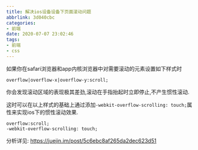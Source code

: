 ```yaml
---
title: 解决ios设备设备下页面滚动问题
abbrlink: 3d040cbc
categories:
- 前端
date: 2020-07-07 23:02:46
tags:
- 前端
- css
---
```


如果你在safari浏览器和app内核浏览器中对需要滚动的元素设置如下样式时

    overflow|overflow-x|overflow-y:scroll;

你会发现滚动区域的表现极其差劲,滚动在手指抬起时立即停止,不产生惯性滚动.

这时可以在以上样式的基础上通过添加`-webkit-overflow-scrolling: touch;`属性来实现ios下的惯性滚动效果.

    overflow:scroll;
    -webkit-overflow-scrolling: touch;
    
分析详见: https://juejin.im/post/5c6ebc8af265da2dec623d51